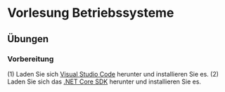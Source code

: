 # Vorlesung Betriebssysteme

## Übungen

### Vorbereitung
(1) Laden Sie sich [Visual Studio Code](https://code.visualstudio.com/) herunter und installieren Sie es.
(2) Laden Sie sich das [.NET Core SDK](https://www.microsoft.com/net/) herunter und installieren Sie es.
